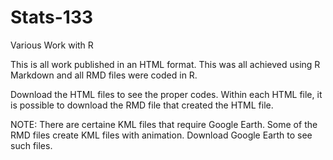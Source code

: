 # Stats-133
Various Work with R

This is all work published in an HTML format. This was all achieved using R Markdown and all RMD files were coded in R. 

Download the HTML files to see the proper codes. Within each HTML file, it is possible to download the RMD file that created the HTML file.

NOTE: There are certaine KML files that require Google Earth. Some of the RMD files create KML files with animation. Download Google Earth to see such files.
